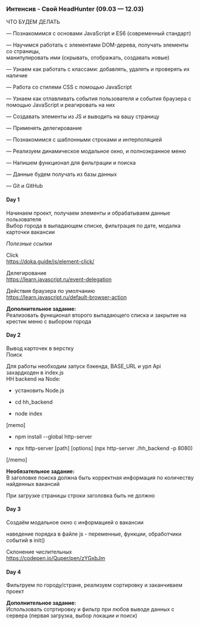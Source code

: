 ### Интенсив - Свой HeadHunter (09.03 — 12.03) ###

ЧТО БУДЕМ ДЕЛАТЬ


— Познакомимся с основами JavaScript и ES6 (современный стандарт)

— Научимся работать с элементами DOM-дерева, получать элементы со страницы,\
 манипулировать ими (скрывать, отображать, создавать новые)

— Узнаем как работать с классами: добавлять, удалять и проверять их наличие

— Работа со стилями CSS с помощью JavaScript

— Узнаем как отлавливать события пользователя и события браузера с помощью JavaScript и реагировать на них

— Создавать элементы из JS и выводить на вашу страницу

— Применять делегирование

— Познакомимся с шаблонными строками и интерполяцией

— Реализуем динамическое модальное окно, и  полноэкранное меню

— Напишем функционал для фильтрации и поиска

— Данные будем получать из базы данных

— Git и GitHub

#### Day 1 ####
Начинаем проект, получаем элементы и обрабатываем данные пользователя\
Выбор города в выпадающем списке, фильтрация по дате, модалка карточки вакансии 


*Полезные ссылки*

Click\
https://doka.guide/js/element-click/

Делегирование\
https://learn.javascript.ru/event-delegation

Действия браузера по умолчанию\
https://learn.javascript.ru/default-browser-action

**Дополнительное задание:**\
Реализовать функционал второго выпадающего списка и закрытие на крестик меню с выбором города

#### Day 2 ####
Вывод карточек в верстку\
Поиск

Для работы необходим запуск бэкенда, BASE_URL и урл Api захардкоден в index.js\
HH backend на Node: 
- установить Node.js

- cd hh_backend 

- node index


[memo]

- npm install --global http-server

- npx http-server [path] [options] (npx http-server ./hh_backend -p 8080)

[/memo]

**Необязательное задание:**\
В заголовке поиска должна быть корректная информация по количеству найденных вакансий

При загрузке страницы строки заголовка быть не должно

#### Day 3 ####
Создаём модальное окно с информацией о вакансии

наведение порядка в файле js - переменные, функции, обработчики событий в init() 

Склонение числительных \
https://codepen.io/Quper/pen/zYGxbJm


#### Day 4 ####
Фильтруем по городу/стране, реализуем сортировку и заканчиваем проект

**Дополнительное задание:**\
Использовать сотртировку и фильтр при любов выводе данных с сервера (первая загрузка, выбор локации и поиск)